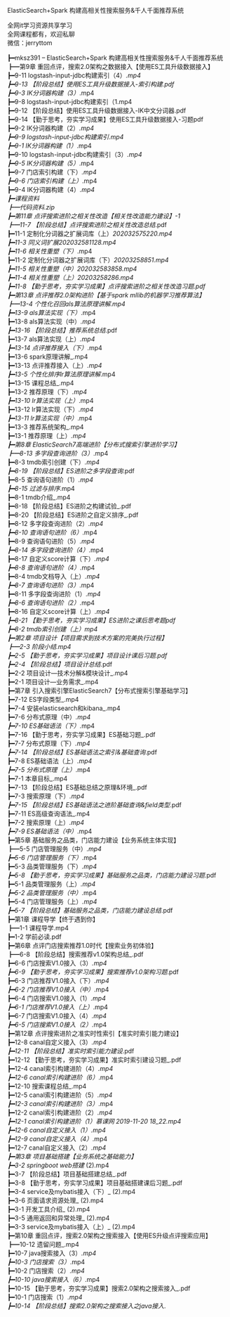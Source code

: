 ElasticSearch+Spark 构建高相关性搜索服务&千人千面推荐系统

全网it学习资源共享学习<br>全网课程都有，欢迎私聊<br>微信：jerryttom<br>

┣━mksz391 – ElasticSearch+Spark 构建高相关性搜索服务&amp;千人千面推荐系统<br> ┣━第9章 重回点评，搜索2.0架构之数据接入【使用ES工具升级数据接入】<br> ┣━9-11 logstash-input-jdbc构建索引（4）_.mp4<br> ┣━9-13 【阶段总结】使用ES工具升级数据接入-索引构建.pdf<br> ┣━9-3 IK分词器构建（3）_.mp4<br> ┣━9-8 logstash-input-jdbc构建索引（1.mp4<br> ┣━9-12 【阶段总结】使用ES工具升级数据接入-IK中文分词器.pdf<br> ┣━9-14 【勤于思考，夯实学习成果】使用ES工具升级数据接入-习题pdf<br> ┣━9-2 IK分词器构建（2）_.mp4<br> ┣━9-9 logstash-input-jdbc构建索引.mp4<br> ┣━9-1 IK分词器构建（1）_.mp4<br> ┣━9-10 logstash-input-jdbc构建索引（3）_.mp4<br> ┣━9-5 IK分词器构建（5）_.mp4<br> ┣━9-7 门店索引构建（下）_.mp4<br> ┣━9-6 门店索引构建（上）_.mp4<br> ┣━9-4 IK分词器构建（4）_.mp4<br> ┣━课程资料<br> ┣━代码资料.zip<br> ┣━第11章 点评搜索进阶之相关性改造【相关性改造能力建设】-1<br> ┣━11-7 【阶段总结】点评搜索进阶之相关性改造总结_.pdf<br> ┣━11-1 定制化分词器之扩展词库（上）_202032575220.mp4<br> ┣━11-3 同义词扩展202032581128.mp4<br> ┣━11-6 相关性重塑（下）_.mp4<br> ┣━11-2 定制化分词器之扩展词库（下）_20203258851.mp4<br> ┣━11-5 相关性重塑（中）_202032583858.mp4<br> ┣━11-4 相关性重塑（上）_20203258286.mp4<br> ┣━11-8 【勤于思考，夯实学习成果】点评搜索进阶之相关性改造习题_.pdf<br> ┣━第13章 点评推荐2.0架构进阶【基于spark mllib的机器学习推荐算法】<br> ┣━13-4 个性化召回als算法原理讲解_.mp4<br> ┣━13-9 als算法实现（下）_.mp4<br> ┣━13-8 als算法实现（中）_.mp4<br> ┣━13-16 【阶段总结】推荐系统总结_.pdf<br> ┣━13-7 als算法实现（上）_.mp4<br> ┣━13-14 点评推荐接入（下）_.mp4<br> ┣━13-6 spark原理讲解_.mp4<br> ┣━13-13 点评推荐接入（上）_.mp4<br> ┣━13-5 个性化排序lr算法原理讲解_.mp4<br> ┣━13-15 课程总结_.mp4<br> ┣━13-2 推荐原理（下）_.mp4<br> ┣━13-10 lr算法实现（上）_.mp4<br> ┣━13-12 lr算法实现（下）_.mp4<br> ┣━13-11 lr算法实现（中）_.mp4<br> ┣━13-3 推荐系统架构_.mp4<br> ┣━13-1 推荐原理（上）_.mp4<br> ┣━第8章 ElasticSearch7高端进阶【分布式搜索引擎进阶学习】<br> ┣━8-13 多字段查询进阶（3）_.mp4<br> ┣━8-3 tmdb索引创建（下）_.mp4<br> ┣━8-19 【阶段总结】ES进阶之多字段查询_.pdf<br> ┣━8-5 查询语句进阶（1）_.mp4<br> ┣━8-15 过滤与排序_.mp4<br> ┣━8-1 tmdb介绍_.mp4<br> ┣━8-18 【阶段总结】ES进阶之构建试验_.pdf<br> ┣━8-20 【阶段总结】ES进阶之自定义排序_.pdf<br> ┣━8-12 多字段查询进阶（2）_.mp4<br> ┣━8-10 查询语句进阶（6）_.mp4<br> ┣━8-9 查询语句进阶（5）_.mp4<br> ┣━8-14 多字段查询进阶（4）_.mp4<br> ┣━8-17 自定义score计算（下）_.mp4<br> ┣━8-8 查询语句进阶（4）_.mp4<br> ┣━8-4 tmdb文档导入（上）_.mp4<br> ┣━8-7 查询语句进阶（3）_.mp4<br> ┣━8-11 多字段查询进阶（1）_.mp4<br> ┣━8-6 查询语句进阶（2）_.mp4<br> ┣━8-16 自定义score计算（上）_.mp4<br> ┣━8-21 【勤于思考，夯实学习成果】ES进阶之课后思考题pdf<br> ┣━8-2 tmdb索引创建（上）_mp4<br> ┣━第2章 项目设计【项目需求到技术方案的完美执行过程】<br> ┣━2-3 阶段小结_.mp4<br> ┣━2-5 【勤于思考，夯实学习成果】项目设计课后习题.pdf<br> ┣━2-4 【阶段总结】项目设计总结_.pdf<br> ┣━2-2 项目设计—技术分解&amp;模块设计_.mp4<br> ┣━2-1 项目设计—业务需求_.mp4<br> ┣━第7章 引入搜索引擎ElasticSearch7【分布式搜索引擎基础学习】<br> ┣━7-12 ES字段类型_.mp4<br> ┣━7-4 安装elasticsearch和kibana_.mp4<br> ┣━7-6 分布式原理（中）_.mp4<br> ┣━7-10 ES基础语法（下）_.mp4<br> ┣━7-16 【勤于思考，夯实学习成果】ES基础习题_.pdf<br> ┣━7-7 分布式原理（下）_.mp4<br> ┣━7-14 【阶段总结】ES基础语法之索引&amp;基础查询_.pdf<br> ┣━7-8 ES基础语法（上）_.mp4<br> ┣━7-5 分布式原理（上）_.mp4<br> ┣━7-1 本章目标_.mp4<br> ┣━7-13 【阶段总结】ES基础总结之原理&amp;环境_.pdf<br> ┣━7-3 搜索原理（下）_.mp4<br> ┣━7-15 【阶段总结】ES基础语法之进阶基础查询&amp;field类型_.pdf<br> ┣━7-11 ES高级查询语法_.mp4<br> ┣━7-2 搜索原理（上）_.mp4<br> ┣━7-9 ES基础语法（中）_.mp4<br> ┣━第5章 基础服务之品类，门店能力建设【业务系统主体实现】<br> ┣━5-5 门店管理服务（中）_.mp4<br> ┣━5-6 门店管理服务（下）_.mp4<br> ┣━5-3 品类管理服务（下）_.mp4<br> ┣━5-8 【勤于思考，夯实学习成果】基础服务之品类，门店能力建设习题_.pdf<br> ┣━5-1 品类管理服务（上）_.mp4<br> ┣━5-2 品类管理服务（中）_.mp4<br> ┣━5-4 门店管理服务（上）_.mp4<br> ┣━5-7 【阶段总结】基础服务之品类，门店能力建设总结_.pdf<br> ┣━第1章 课程导学【终于遇到你】<br> ┣━1-1 课程导学.mp4<br> ┣━1-2 学前必读.pdf<br> ┣━第6章 点评门店搜索推荐1.0时代【搜索业务初体验】<br> ┣━6-8 【阶段总结】搜索推荐v1.0架构总结_.pdf<br> ┣━6-6 门店搜索V1.0接入（3）_.mp4<br> ┣━6-9 【勤于思考，夯实学习成果】搜索推荐v1.0架构习题_.pdf<br> ┣━6-3 门店推荐V1.0接入（下）_.mp4<br> ┣━6-2 门店推荐V1.0接入（中）_.mp4<br> ┣━6-4 门店搜索V1.0接入（1）_.mp4<br> ┣━6-1 门店推荐V1.0接入（上）_.mp4<br> ┣━6-7 门店搜索V1.0接入（4）_.mp4<br> ┣━6-5 门店搜索V1.0接入（2）_.mp4<br> ┣━第12章 点评搜索进阶之准实时性索引【准实时索引能力建设】<br> ┣━12-8 canal自定义接入（3）_.mp4<br> ┣━12-11 【阶段总结】准实时索引能力建设_.pdf<br> ┣━12-12 【勤于思考，夯实学习成果】准实时索引建设习题_.pdf<br> ┣━12-4 canal索引构建进阶（4）_.mp4<br> ┣━12-6 canal索引构建进阶（6）_.mp4<br> ┣━12-10 搜索课程总结_.mp4<br> ┣━12-5 canal索引构建进阶（5）_.mp4<br> ┣━12-3 canal索引构建进阶（3）_.mp4<br> ┣━12-2 canal索引构建进阶（2）_.mp4<br> ┣━12-1 canal索引构建进阶（1）_慕课网 2019-11-20 18_22.mp4<br> ┣━12-6 canal自定义接入（1）_.mp4<br> ┣━12-9 canal自定义接入（4）_.mp4<br> ┣━12-7 canal自定义接入（2）_.mp4<br> ┣━第3章 项目基础搭建【业务系统之基础能力】<br> ┣━3-2 springboot web搭建_ (2).mp4<br> ┣━3-7 【阶段总结】项目基础搭建总结_.pdf<br> ┣━3-8 【勤于思考，夯实学习成果】项目基础搭建课后习题_.pdf<br> ┣━3-4 service及mybatis接入（下）_ (2).mp4<br> ┣━3-6 页面请求资源处理_ (2).mp4<br> ┣━3-1 开发工具介绍_ (2).mp4<br> ┣━3-5 通用返回和异常处理_ (2).mp4<br> ┣━3-3 service及mybatis接入（上）_ (2).mp4<br> ┣━第10章 重回点评，搜索2.0架构之搜索接入【使用ES升级点评搜索应用】<br> ┣━10-12 遗留问题_.mp4<br> ┣━10-7 java搜索接入（3）_.mp4<br> ┣━10-3 门店搜索（3）_.mp4<br> ┣━10-2 门店搜索（2）_.mp4<br> ┣━10-10 java搜索接入（6）_.mp4<br> ┣━10-15 【勤于思考，夯实学习成果】搜索2.0架构之搜索接入_.pdf<br> ┣━10-1 门店搜索（1）_.mp4<br> ┣━10-14 【阶段总结】搜索2.0架构之搜索接入之java接入_.